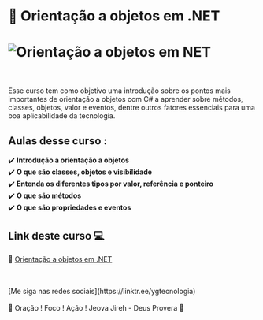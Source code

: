 # 🤙  Orientação a objetos em .NET

<h1>
   <img src="https://i.ibb.co/fCgCVMj/Certificado.jpg" alt="Orientação a objetos em NET" border="0">
</h1>
<br>
<br>
Esse curso tem como objetivo uma introdução sobre os pontos mais importantes de orientação a objetos com C# a aprender sobre métodos, classes, objetos, valor e eventos, dentre outros fatores essenciais para uma boa aplicabilidade da tecnologia.
<br>

## Aulas desse curso :
✔️ **Introdução a orientação a objetos**<br>
✔️ **O que são classes, objetos e visibilidade**<br>
✔️ **Entenda os diferentes tipos por valor, referência e ponteiro**<br>
✔️ **O que são métodos**<br>
✔️ **O que são propriedades e eventos**<br>

## Link deste curso  💻

 🎯 <a href="https://digitalinnovation.one/cursos/primeiros-passos-com-net-c" target="_blank">Orientação a objetos em .NET</a>

<br>
<br>
[Me siga nas redes sociais](https://linktr.ee/ygtecnologia)
<br>
<br> 
🙏 Oração ! Foco ! Ação ! Jeova Jireh - Deus Provera 🙏  
